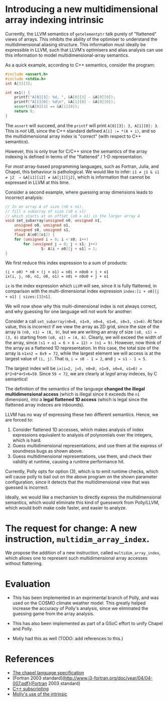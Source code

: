 # Introducing a new multidimensional array indexing intrinsic

Currently, the LLVM semantics of `getelementptr` talk purely of
"flattened" views of arrays. This inhibits the ability of the optimiser
to understand the multidimensional aliasing structure. This information
must ideally be expressible in LLVM, such that LLVM's optimisers and
alias analysis can use this information to model multidimensional-array
semantics.

As a quick example, according to C++ semantics, consider the program:

```cpp
#include <assert.h>
#include <stdio.h>
int A[3][3];

int ex1() {
    printf("A[0][3]: %d, ", &A[0][3] - &A[0][0]);
    printf("A[1][0]: %d\n", &A[1][0] - &A[0][0]);
    assert(&A[0][3] == &A[1][0]);
    return 0;
}
```

The `assert` will succeed, and the `printf` will print `A[0][3]: 3, A[1][0]: 3`.
This is *not* UB, since the C++ standard defined `A[i] := *(A + i)`, and so
the multidimensional array index is "correct" (with respect to C++ semantics).

However, this is only true for C/C++ since the semantics of the array indexing
is defined in terms of the "flattened" / 1-D representation.

For *most* array-based programming languages, such as Fortran, Julia, and Chapel,
this behaviour is pathological. We would like to infer: `i1 ≠ j1 & i1 ≠ j2  ⇒ &A[i1][i2] ≠ &A[j1][j2]`,
which is information that cannot be expressed in LLVM at this time.

Consider a second example, where guessing array dimensions leads to incorrect
analysis:


```cpp
// In an array A of size (n0 x n1), 
// fill a subarray of size (s0 x s1)
// which starts at an offset (o0 x o1) in the larger array A
void set_subarray(unsigned n0, unsigned n1,
	unsigned o0, unsigned o1,
	unsigned s0, unsigned s1,
	float A[n0][n1]) {
	for (unsigned i = 0; i < s0; i++)
		for (unsigned j = 0; j < s1; j++)
				S: A[i + o0][j + o1] = 1;
}
```
We first reduce this index expression to a sum of products:

```
(i + o0) * n0 + (j + o1) = n0i + n0o0 + j + o1
ix(i, j, n0, n1, o0, o1) = n0i + n0o0 + j + o1
```

`ix` is the index expression which `LLVM` will see, since it is fully
flattened, in comparison with the multi-dimensional index expression
`index:[i + o0][j + o1] | sizes:[][n1]`.

We will now show _why_ this multi-dimensional index is not always correct,
and why guessing for one language will not work for another:

Consider a call `set_subarray(n0=8, n1=9, o0=4, o1=6, s0=3, s1=6)`. At face
value, this is incorrect if we view the array as 2D grid, since the size
of the array is `(n0, n1) = (8, 9)`, but we are writing an array of size
`(s0, s1) = (3, 6)` starting from `(o0, o1) = (4, 6)`. Clearly, we will
exceed the width of the array, since `(s1 + o1 = 6 + 6 = 12) > (n1 = 9)`. However,
now think of the array as a flattened 1D representation. In this case, the
total size of the array is `n1xn2 = 8x9 = 72`, while the largest element
we will access is at the largest value of `(i, j)`. That is,
`i = s0 - 1 = 2`, and `j = s1 - 1 = 5`.

The largest index will be `ix(i=2, j=5, n0=8, n1=9, o0=4, o1=6) = 8*2+8*4+5+6=59`.
Since `59 < 72`, we are clearly at _legal_ array indeces, by C semantics!

The definition of the semantics of the language **changed the illegal
multidimensional access** (which is illegal since it exceeds the `n1` dimension),
into a **legal flattened 1D access** (which is legal since the flattened array indeces
are inbounds).

LLVM has no way of expressing these two different semantics. Hence, we are
forced to:
1. Consider flattened 1D accesses, which makes analysis of index expressions
equivalent to analysis of polynomials over the integers, which is hard.
2. Guess multidimensional representations, and use them at the express of
soundness bugs as shown above.
3. Guess multidimensional representations, use them, and check their validity
at runtime, causing a runtime performance hit.


Currently, Polly opts for option (3), which is to emit runtime checks, which
will cause polly to bail out on the above program on the shown parameter configuration,
since it detects that the multidimensional view that was guessed is incorrect.



Ideally, we would like a mechanism to directly express the multidimensional 
semantics, which would eliminate this kind of guesswork from Polly/LLVM, 
which would both make code faster, and easier to analyze.


# The request for change: A new instruction, `multidim_array_index`.

We propose the addition of a new instruction, called `multidim_array_index`,
which allows one to represent such multidimensional array accesses without
flattening.


# Evaluation
- This has been implemented in an exprimental branch of Polly, and was used 
on the COSMO climate weather model. This greatly helped increase the accuracy
of Polly's analysis, since we eliminated the guessing game from the array analysis.

- This has also been implemented as part of a GSoC effort to unify
Chapel and Polly. 

- Molly had this as well (TODO: add references to this.)

# References
- [The chapel language specification](https://chapel-lang.org/docs/1.13/_downloads/chapelLanguageSpec.pdf)
- [Fortran 2003 standard](http://www.j3-fortran.org/doc/year/04/04-007.pdf}{Fortran 2003 standard)
- [C++ subscripting](http://eel.is/c++draft/expr.sub)
- [Molly's use of the intrinsic](https://github.com/Meinersbur/llvm/blob/molly/include/llvm/IR/IntrinsicsMolly.td#L3)
